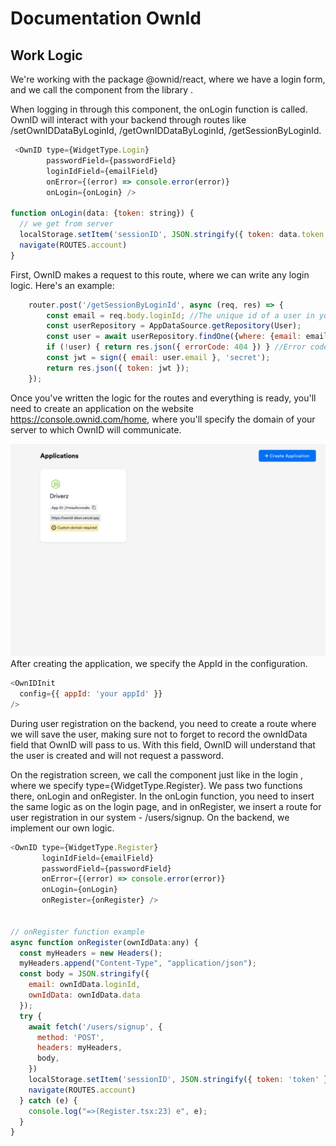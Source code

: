 # Documentation OwnId


## Work Logic
We're working with the package @ownid/react, where we have a login form, and we call the component from the library <OwnID />.

When logging in through this component, the onLogin function is called. OwnID will interact with your backend through routes like /setOwnIDDataByLoginId, /getOwnIDDataByLoginId, /getSessionByLoginId.
```js
 <OwnID type={WidgetType.Login}
        passwordField={passwordField}
        loginIdField={emailField}
        onError={(error) => console.error(error)}
        onLogin={onLogin} />

function onLogin(data: {token: string}) {
  // we get from server
  localStorage.setItem('sessionID', JSON.stringify({ token: data.token }));
  navigate(ROUTES.account)
}
```
First, OwnID makes a request to this route, where we can write any login logic. Here's an example:

```js
    router.post('/getSessionByLoginId', async (req, res) => {
        const email = req.body.loginId; //The unique id of a user in your database, usually email or phone
        const userRepository = AppDataSource.getRepository(User);
        const user = await userRepository.findOne({where: {email: email}});
        if (!user) { return res.json({ errorCode: 404 }) } //Error code when user doesn't exist
        const jwt = sign({ email: user.email }, 'secret');
        return res.json({ token: jwt });
    });

```
Once you've written the logic for the routes and everything is ready, you'll need to create an application on the website https://console.ownid.com/home, where you'll specify the domain of your server to which OwnID will communicate.

![img.png](https://github.com/Germandavid16/OwnID-PWC/blob/main/OwnId_Frontend/img.png)
After creating the application, we specify the AppId in the configuration.
```js
<OwnIDInit
  config={{ appId: 'your appId' }}
/>
```
During user registration on the backend, you need to create a route where we will save the user, making sure not to forget to record the ownIdData field that OwnID will pass to us. With this field, OwnID will understand that the user is created and will not request a password.


On the registration screen, we call the component just like in the login <OwnID >, where we specify type={WidgetType.Register}. We pass two functions there, onLogin and onRegister. In the onLogin function, you need to insert the same logic as on the login page, and in onRegister, we insert a route for user registration in our system - /users/signup. On the backend, we implement our own logic.

```js
<OwnID type={WidgetType.Register}
       loginIdField={emailField}
       passwordField={passwordField}
       onError={(error) => console.error(error)}
       onLogin={onLogin}
       onRegister={onRegister} />


// onRegister function example
async function onRegister(ownIdData:any) {
  const myHeaders = new Headers();
  myHeaders.append("Content-Type", "application/json");
  const body = JSON.stringify({
    email: ownIdData.loginId,
    ownIdData: ownIdData.data
  });
  try {
    await fetch('/users/signup', {
      method: 'POST',
      headers: myHeaders,
      body,
    })
    localStorage.setItem('sessionID', JSON.stringify({ token: 'token' }));
    navigate(ROUTES.account)
  } catch (e) {
    console.log("=>(Register.tsx:23) e", e);
  }
}
```






















